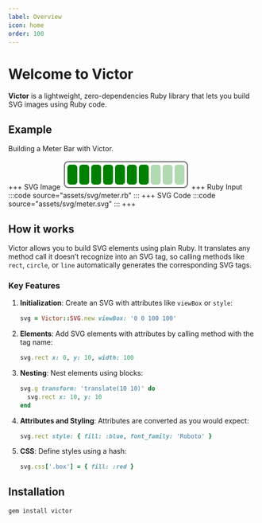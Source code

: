 ```yaml
---
label: Overview
icon: home
order: 100
---
```


# Welcome to Victor

**Victor** is a lightweight, zero-dependencies Ruby library that lets you build
SVG images using Ruby code.

## Example

Building a Meter Bar with Victor.

+++ SVG Image
![](assets/svg/meter.svg)
+++ Ruby Input
:::code source="assets/svg/meter.rb" :::
+++ SVG Code
:::code source="assets/svg/meter.svg" :::
+++

## How it works

Victor allows you to build SVG elements using plain Ruby. It translates any
method call it doesn’t recognize into an SVG tag, so calling methods like
`rect`, `circle`, or `line` automatically generates the corresponding SVG
tags.


### Key Features

1. **Initialization**: Create an SVG with attributes like `viewBox` or `style`:
    ```ruby
    svg = Victor::SVG.new viewBox: '0 0 100 100'
    ```
2. **Elements**: Add SVG elements with attributes by calling method with the tag name:
    ```ruby
    svg.rect x: 0, y: 10, width: 100
    ```
3. **Nesting**: Nest elements using blocks:
    ```ruby
    svg.g transform: 'translate(10 10)' do
      svg.rect x: 10, y: 10
    end
    ```
4. **Attributes and Styling**: Attributes are converted as you would expect:
    ```ruby
    svg.rect style: { fill: :blue, font_family: 'Roboto' }
    ```
5. **CSS**: Define styles using a hash:
    ```ruby
    svg.css['.box'] = { fill: :red }
    ```

## Installation

```shell
gem install victor
```
